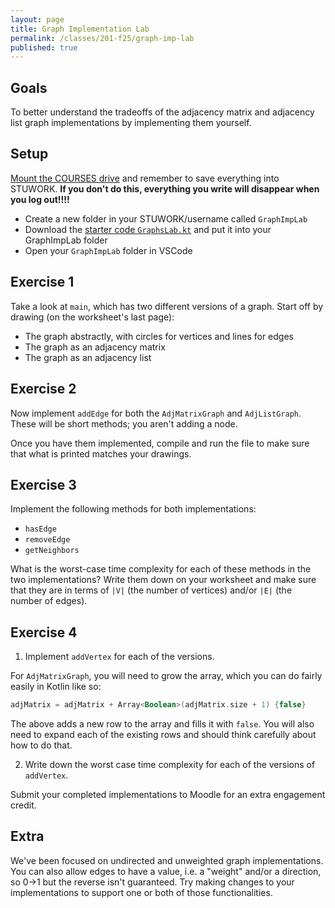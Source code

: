 ```yaml
---
layout: page
title: Graph Implementation Lab
permalink: /classes/201-f25/graph-imp-lab
published: true
---
```


## Goals
To better understand the tradeoffs of the adjacency matrix and adjacency list graph implementations by implementing them yourself.

## Setup
[Mount the COURSES drive](scavenger-hunt) and remember to save everything into STUWORK. **If you don't do this, everything you write will disappear when you log out!!!!**
* Create a new folder in your STUWORK/username called `GraphImpLab`
* Download the [starter code `GraphsLab.kt`](/classes/201-f25/GraphsLab.kt) and put it into your GraphImpLab folder
* Open your `GraphImpLab` folder in VSCode

## Exercise 1
Take a look at `main`, which has two different versions of a graph. Start off by drawing (on the worksheet's last page):
* The graph abstractly, with circles for vertices and lines for edges
* The graph as an adjacency matrix
* The graph as an adjacency list

## Exercise 2
Now implement `addEdge` for both the `AdjMatrixGraph` and `AdjListGraph`. These will be short methods; you aren't adding a node. 

Once you have them implemented, compile and run the file to make sure that what is printed matches your drawings.

## Exercise 3
Implement the following methods for both implementations:
* `hasEdge` 
* `removeEdge`
* `getNeighbors`

What is the worst-case time complexity for each of these methods in the two implementations? Write them down on your worksheet and make sure that they are in terms of `|V|` (the number of vertices) and/or `|E|` (the number of edges).

## Exercise 4
1. Implement `addVertex` for each of the versions. 

For `AdjMatrixGraph`, you will need to grow the array, which you can do fairly easily in Kotlin like so:
```kotlin
adjMatrix = adjMatrix + Array<Boolean>(adjMatrix.size + 1) {false}
```

The above adds a new row to the array and fills it with `false`. You will also need to expand each of the existing rows and should think carefully about how to do that.

2. Write down the worst case time complexity for each of the versions of `addVertex`. 

Submit your completed implementations to Moodle for an extra engagement credit.

## Extra
We've been focused on undirected and unweighted graph implementations. You can also allow edges to have a value, i.e. a "weight" and/or a direction, so 0->1 but the reverse isn't guaranteed. Try making changes to your implementations to support one or both of those functionalities.